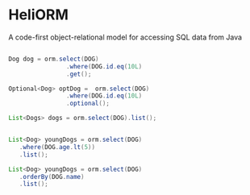 # HeliORM 

A code-first object-relational model for accessing SQL data from Java

```java

Dog dog = orm.select(DOG)
                .where(DOG.id.eq(10L)
                .get();

Optional<Dog> optDog =  orm.select(DOG)
                .where(DOG.id.eq(10L)
                .optional();

List<Dogs> dogs = orm.select(DOG).list();


List<Dog> youngDogs = orm.select(DOG)
   .where(DOG.age.lt(5))
   .list();

List<Dog> youngDogs = orm.select(DOG)
   .orderBy(DOG.name)
   .list();


```
